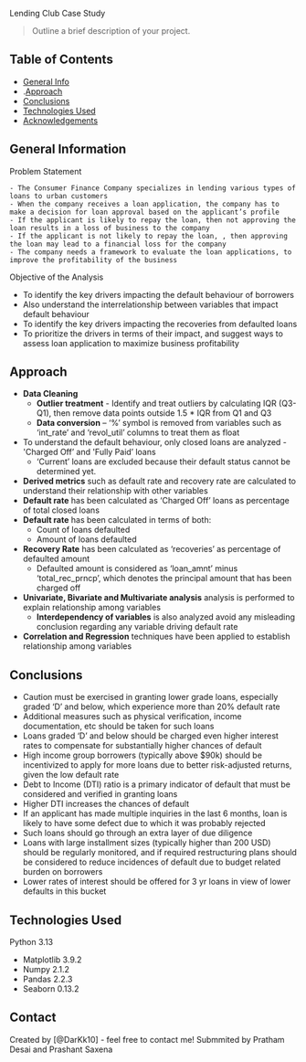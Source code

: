 Lending Club Case Study
> Outline a brief description of your project.


## Table of Contents
* [General Info](#general-information)
* .[Approach](#Approach)
* [Conclusions](#conclusions)
* [Technologies Used](#technologies-used)
* [Acknowledgements](#acknowledgements)

<!-- You can include any other section that is pertinent to your problem -->

## General Information
 Problem Statement
   
    - The Consumer Finance Company specializes in lending various types of loans to urban customers
    - When the company receives a loan application, the company has to make a decision for loan approval based on the applicant’s profile
    - If the applicant is likely to repay the loan, then not approving the loan results in a loss of business to the company
    - If the applicant is not likely to repay the loan, , then approving the loan may lead to a financial loss for the company
    - The company needs a framework to evaluate the loan applications, to improve the profitability of the business

Objective of the Analysis
  - To identify the key drivers impacting the default behaviour of borrowers
  - Also understand the interrelationship between variables that impact default behaviour
  - To identify the key drivers impacting the recoveries from defaulted loans
  - To prioritize the drivers in terms of their impact, and suggest ways to assess loan application to maximize business profitability

## Approach
- **Data Cleaning**
    - **Outlier treatment** - Identify and treat outliers by calculating IQR (Q3-Q1), then remove data points outside 1.5 * IQR from Q1 and Q3
    - **Data conversion** – ‘%’ symbol is removed from variables such as ‘int_rate’ and ‘revol_util’ columns to treat them as float
- To understand the default behaviour, only closed loans are analyzed - 'Charged Off’ and 'Fully Paid’ loans
    - ‘Current’ loans are excluded because their default status cannot be determined yet.
- **Derived metrics** such as default rate and recovery rate are calculated to understand their relationship with other variables
- **Default rate** has been calculated as ‘Charged Off’ loans as percentage of total closed loans
- **Default rate** has been calculated in terms of both:
    - Count of loans defaulted
    - Amount of loans defaulted
- **Recovery Rate** has been calculated as ‘recoveries’ as percentage of defaulted amount
    - Defaulted amount is considered as ‘loan_amnt’ minus ‘total_rec_prncp’, which denotes the principal amount that has been charged off
- **Univariate, Bivariate and Multivariate analysis** analysis is performed to explain relationship among variables
    - **Interdependency of variables** is also analyzed avoid any misleading conclusion regarding any variable driving default rate
- **Correlation and Regression** techniques have been applied to establish relationship among variables


 

<!-- You don't have to answer all the questions - just the ones relevant to your project. -->

## Conclusions

  - Caution must be exercised in granting lower grade loans, especially graded ‘D’ and below, which experience more than 20% default rate
  - Additional measures such as physical verification, income documentation, etc should be taken for such loans
  - Loans graded ‘D’ and below should be charged even higher interest rates to compensate for substantially higher chances of default
  - High income group borrowers (typically above $90k) should be incentivized to apply for more loans due to better risk-adjusted returns, given the low
    default rate
  - Debt to Income (DTI) ratio is a primary indicator of default that must be considered and verified in granting loans
  - Higher DTI increases the chances of default
  - If an applicant has made multiple inquiries in the last 6 months, loan is likely to have some defect due to which it was probably rejected
  - Such loans should go through an extra layer of due diligence
  - Loans with large installment sizes (typically higher than 200 USD) should be regularly monitored, and if required restructuring plans should be considered
    to reduce incidences of default due to budget related burden on borrowers
  - Lower rates of interest should be offered for 3 yr loans in view of lower defaults in this bucket


<!-- You don't have to answer all the questions - just the ones relevant to your project. -->


## Technologies Used
  Python 3.13 
  - Matplotlib 3.9.2
  - Numpy 2.1.2
  - Pandas 2.2.3
  - Seaborn 0.13.2
<!-- As the libraries versions keep on changing, it is recommended to mention the version of library used in this project -->

## Contact
Created by [@DarKk10] - feel free to contact me!
Submmited by Pratham Desai and Prashant Saxena


<!-- Optional -->
<!-- ## License -->
<!-- This project is open source and available under the [... License](). -->

<!-- You don't have to include all sections - just the one's relevant to your project -->
